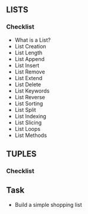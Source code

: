 ## LISTS
### Checklist
* What is a List?
* List Creation
* List Length
* List Append
* List Insert
* List Remove
* List Extend
* List Delete
* List Keywords
* List Reverse
* List Sorting
* List Split
* List Indexing
* List Slicing
* List Loops
* List Methods


## TUPLES
### Checklist

## Task
* Build a simple shopping list